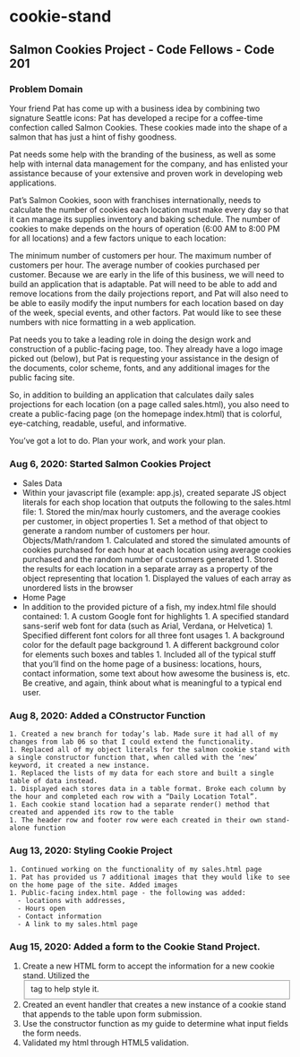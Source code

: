 # cookie-stand

## Salmon Cookies Project - Code Fellows - Code 201

### Problem Domain

Your friend Pat has come up with a business idea by combining two signature Seattle icons: Pat has developed a recipe for a coffee-time confection called Salmon Cookies. These cookies made into the shape of a salmon that has just a hint of fishy goodness.

Pat needs some help with the branding of the business, as well as some help with internal data management for the company, and has enlisted your assistance because of your extensive and proven work in developing web applications.

Pat’s Salmon Cookies, soon with franchises internationally, needs to calculate the number of cookies each location must make every day so that it can manage its supplies inventory and baking schedule. The number of cookies to make depends on the hours of operation (6:00 AM to 8:00 PM for all locations) and a few factors unique to each location:

The minimum number of customers per hour.
The maximum number of customers per hour.
The average number of cookies purchased per customer.
Because we are early in the life of this business, we will need to build an application that is adaptable. Pat will need to be able to add and remove locations from the daily projections report, and Pat will also need to be able to easily modify the input numbers for each location based on day of the week, special events, and other factors. Pat would like to see these numbers with nice formatting in a web application.

Pat needs you to take a leading role in doing the design work and construction of a public-facing page, too. They already have a logo image picked out (below), but Pat is requesting your assistance in the design of the documents, color scheme, fonts, and any additional images for the public facing site.

So, in addition to building an application that calculates daily sales projections for each location (on a page called sales.html), you also need to create a public-facing page (on the homepage index.html) that is colorful, eye-catching, readable, useful, and informative.

You’ve got a lot to do. Plan your work, and work your plan.

### Aug 6, 2020: Started Salmon Cookies Project

  - Sales Data
   - Within your javascript file (example: app.js), created separate JS object literals for each shop location that outputs the following to the sales.html file:
    1. Stored the min/max hourly customers, and the average cookies per customer, in object properties
    1. Set a method of that object to generate a random number of customers per hour. Objects/Math/random
    1. Calculated and stored the simulated amounts of cookies purchased for each hour at each location using average cookies purchased and the random number of customers generated
    1. Stored the results for each location in a separate array as a property of the object representing that location
    1. Displayed the values of each array as unordered lists in the browser
  - Home Page
   - In addition to the provided picture of a fish, my index.html file should contained:
    1. A custom Google font for highlights
    1. A specified standard sans-serif web font for data (such as Arial, Verdana, or Helvetica)
    1. Specified different font colors for all three font usages
    1. A background color for the default page background 
    1. A different background color for elements such boxes and tables 
    1. Included all of the typical stuff that you’ll find on the home page of a business: locations, hours, contact information, some text about how awesome the business is, etc. Be creative, and again, think about what is meaningful to a typical end user.

  ### Aug 8, 2020: Added a COnstructor Function

    1. Created a new branch for today’s lab. Made sure it had all of my changes from lab 06 so that I could extend the functionality.
    1. Replaced all of my object literals for the salmon cookie stand with a single constructor function that, when called with the ‘new’ keyword, it created a new instance.
    1. Replaced the lists of my data for each store and built a single table of data instead. 
    1. Displayed each stores data in a table format. Broke each column by the hour and completed each row with a “Daily Location Total”.
    1. Each cookie stand location had a separate render() method that created and appended its row to the table
    1. The header row and footer row were each created in their own stand-alone function    

  ### Aug 13, 2020: Styling Cookie Project

    1. Continued working on the functionality of my sales.html page 
    1. Pat has provided us 7 additional images that they would like to see on the home page of the site. Added images
    1. Public-facing index.html page - the following was added:
      - locations with addresses,
      - Hours open
      - Contact information
      - A link to my sales.html page

  ### Aug 15, 2020: Added a form to the Cookie Stand Project.

   1. Create a new HTML form to accept the information for a new cookie stand. Utilized the <fieldset> tag to help style it.
   1. Created an event handler that creates a new instance of a cookie stand that appends to the table upon form submission.
   1. Use the constructor function as my guide to determine what input fields the form needs.
   1. Validated my html through HTML5 validation.
